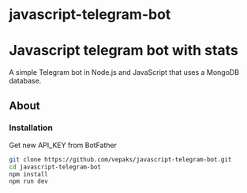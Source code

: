 # javascript-telegram-bot


# Javascript telegram bot with stats

A simple Telegram bot in Node.js and JavaScript that uses a MongoDB database.

## About


### Installation

Get new API_KEY from BotFather

```bash
git clone https://github.com/vepaks/javascript-telegram-bot.git
cd javascript-telegram-bot
npm install
npm run dev
